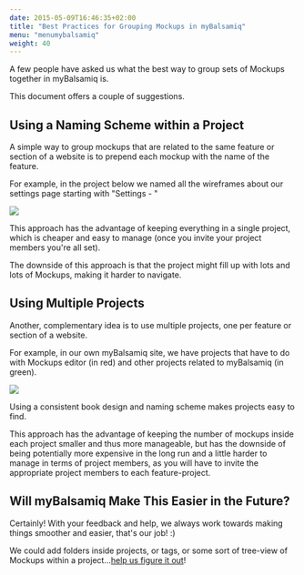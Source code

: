 ```yaml
---
date: 2015-05-09T16:46:35+02:00
title: "Best Practices for Grouping Mockups in myBalsamiq"
menu: "menumybalsamiq"
weight: 40
---
```


A few people have asked us what the best way to group sets of Mockups together in myBalsamiq is.

This document offers a couple of suggestions.

## Using a Naming Scheme within a Project

A simple way to group mockups that are related to the same feature or section of a website is to prepend each mockup with the name of the feature.

For example, in the project below we named all the wireframes about our settings page starting with "Settings - "

![](https://media.balsamiq.com/img/support/docs/myb/mockups.png)

This approach has the advantage of keeping everything in a single project, which is cheaper and easy to manage (once you invite your project members you're all set).

The downside of this approach is that the project might fill up with lots and lots of Mockups, making it harder to navigate.

## Using Multiple Projects

Another, complementary idea is to use multiple projects, one per feature or section of a website.

For example, in our own myBalsamiq site, we have projects that have to do with Mockups editor (in red) and other projects related to myBalsamiq (in green).

![](https://media.balsamiq.com/img/support/docs/myb/projects.png)

Using a consistent book design and naming scheme makes projects easy to find.

This approach has the advantage of keeping the number of mockups inside each project smaller and thus more manageable, but has the downside of being potentially more expensive in the long run and a little harder to manage in terms of project members, as you will have to invite the appropriate project members to each feature-project.

## Will myBalsamiq Make This Easier in the Future?

Certainly! With your feedback and help, we always work towards making things smoother and easier, that's our job! :)

We could add folders inside projects, or tags, or some sort of tree-view of Mockups within a project...[help us figure it out](http://forum.balsamiq.com)!

